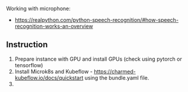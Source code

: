 Working with microphone:

- https://realpython.com/python-speech-recognition/#how-speech-recognition-works-an-overview

## Instruction

1. Prepare instance with GPU and install GPUs (check using pytorch or
   tensorflow)
2. Install Microk8s and Kubeflow - https://charmed-kubeflow.io/docs/quickstart using the bundle.yaml file.
3. 